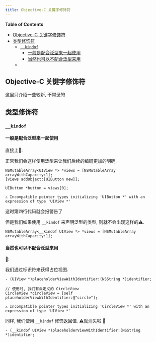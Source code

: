 ```yaml
---
title: Objective-C 关键字修饰符
---
```


<!-- START doctoc generated TOC please keep comment here to allow auto update -->
<!-- DON'T EDIT THIS SECTION, INSTEAD RE-RUN doctoc TO UPDATE -->
**Table of Contents**

- [Objective-C 关键字修饰符](#objective-c-%E5%85%B3%E9%94%AE%E5%AD%97%E4%BF%AE%E9%A5%B0%E7%AC%A6)
- [类型修饰符](#%E7%B1%BB%E5%9E%8B%E4%BF%AE%E9%A5%B0%E7%AC%A6)
  - [`__kindof`](#__kindof)
    - [一般是配合泛型来一起使用](#%E4%B8%80%E8%88%AC%E6%98%AF%E9%85%8D%E5%90%88%E6%B3%9B%E5%9E%8B%E6%9D%A5%E4%B8%80%E8%B5%B7%E4%BD%BF%E7%94%A8)
    - [当然也可以不配合泛型来用](#%E5%BD%93%E7%84%B6%E4%B9%9F%E5%8F%AF%E4%BB%A5%E4%B8%8D%E9%85%8D%E5%90%88%E6%B3%9B%E5%9E%8B%E6%9D%A5%E7%94%A8)
  - [](#)

<!-- END doctoc generated TOC please keep comment here to allow auto update -->

## Objective-C 关键字修饰符

这里只介绍一些较新, ~~不常见的~~

## 类型修饰符

### `__kindof`

#### 一般是配合泛型来一起使用

直接上🌰:

正常我们会这样使用泛型来让我们后续的编码更加的明确.

```objc
NSMutableArray<UIView *> *views = [NSMutableArray arrayWithCapacity:1];
[views addObject:[UIButton new]];

UIButton *button = views[0];
```

`⚠️ Incompatible pointer types initializing 'UIButton *' with an expression of type 'UIView *'`

这时第四行代码就会报警告了

但是我们如果使用 `__kindof` 来声明泛型的类型, 则就不会出现这样的⚠️.

```objc
NSMutableArray<__kindof UIView *> *views = [NSMutableArray arrayWithCapacity:1];
```

#### 当然也可以不配合泛型来用

🌰: 

我们通过标识符来获得占位视图.

```objc
- (UIView *)placeholderViewWithIdentifier:(NSString *)identifier; 

// 使用时, 我们有自定义的 CircleView
CircleView *circleView = [self placeholderViewWithIdentifier:@"circle"];
```

`⚠️ Incompatible pointer types initializing 'CircleView *' with an expression of type 'UIView *'`

同样, 我们使用 `__kindof` 修饰返回值. ⚠️就消失啦 🎉

```objc
- (__kindof UIView *)placeholderViewWithIdentifier:(NSString *)identifier; 
```



### 
